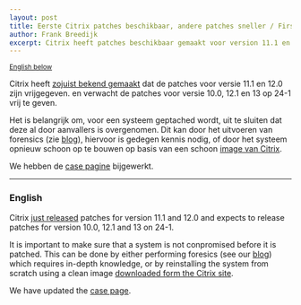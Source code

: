 ```yaml
---
layout: post
title: Eerste Citrix patches beschikbaar, andere patches sneller / First Citrix patches available, other patches available sooner
author: Frank Breedijk
excerpt: Citrix heeft patches beschikbaar gemaakt voor version 11.1 en 12.0 en verwacht de andere patches op 24-1 / Citrix has released patches for version 11.1 and 12.0 and expects to release the other patches on 24-1.
---
```

<small>[English below](#english)</small>

Citrix heeft [zojuist bekend gemaakt](https://www.citrix.com/blogs/2020/01/19/vulnerability-update-first-permanent-fixes-available-timeline-accelerated/) dat de patches voor versie 11.1 en 12.0 zijn vrijgegeven. en verwacht de patches voor versie 10.0, 12.1 en 13 op 24-1 vrij te geven. 

Het is belangrijk om, voor een systeem geptached wordt, uit te sluiten dat deze al door aanvallers is overgenomen. Dit kan door het uitvoeren van forensics (zie [blog](/2020/01/15/How-to-check-your-Citrix-gateway/)), hiervoor is gedegen kennis nodig, of door het systeem opnieuw schoon op te bouwen op basis van een schoon [image van Citrix](https://www.citrix.com/downloads/citrix-adc/).

We hebben de [case pagine](/cases/202001-Citrix-ADC/) bijgewerkt.

<hr>

### <a name="english"></a>English

Citrix [just released](https://www.citrix.com/blogs/2020/01/19/vulnerability-update-first-permanent-fixes-available-timeline-accelerated/) patches for version 11.1 and 12.0 and expects to release patches for version 10.0, 12.1 and 13 on 24-1.

It is important to make sure that a system is not conpromised before it is patched. This can be done by either performing foresics (see our [blog](/2020/01/15/How-to-check-your-Citrix-gateway/))  which requires in-depth knowledge, or by reinstalling the system from scratch using a clean image [downloaded form the Citrix site](https://www.citrix.com/downloads/citrix-adc/).

We have updated the [case page](/cases/202001-Citrix-ADC/).
